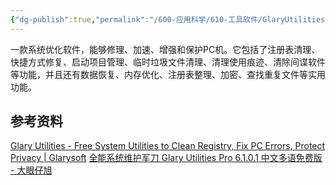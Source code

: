 ```yaml
---
{"dg-publish":true,"permalink":"/600-应用科学/610-工具软件/GlaryUtilitiesPro/","tags":["Windows/系统优化"],"noteIcon":""}
---
```


一款系统优化软件，能够修理、加速、增强和保护PC机。它包括了注册表清理、快捷方式修复、启动项目管理、临时垃圾文件清理、清理使用痕迹、清除间谍软件等功能，并且还有数据恢复、内存优化、注册表整理、加密、查找重复文件等实用功能。


## 参考资料
[Glary Utilities - Free System Utilities to Clean Registry, Fix PC Errors, Protect Privacy | Glarysoft](https://www.glarysoft.com/glary-utilities-pro/)
[全能系统维护军刀 Glary Utilities Pro 6.1.0.1 中文多语免费版 - 大眼仔旭](http://www.dayanzai.me/glary-utilities.html)